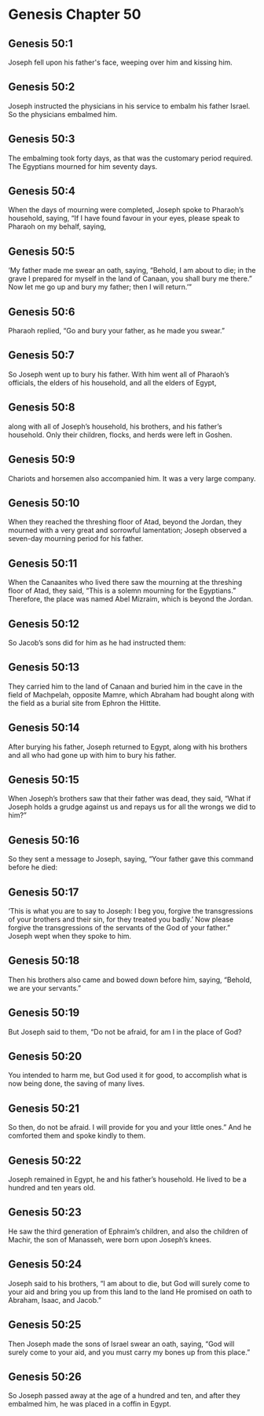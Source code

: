# Genesis Chapter 50

## Genesis 50:1
Joseph fell upon his father's face, weeping over him and kissing him.

## Genesis 50:2
Joseph instructed the physicians in his service to embalm his father Israel. So the physicians embalmed him.

## Genesis 50:3
The embalming took forty days, as that was the customary period required. The Egyptians mourned for him seventy days.

## Genesis 50:4
When the days of mourning were completed, Joseph spoke to Pharaoh’s household, saying, “If I have found favour in your eyes, please speak to Pharaoh on my behalf, saying,

## Genesis 50:5
‘My father made me swear an oath, saying, “Behold, I am about to die; in the grave I prepared for myself in the land of Canaan, you shall bury me there.” Now let me go up and bury my father; then I will return.’”

## Genesis 50:6
Pharaoh replied, “Go and bury your father, as he made you swear.”

## Genesis 50:7
So Joseph went up to bury his father. With him went all of Pharaoh’s officials, the elders of his household, and all the elders of Egypt,

## Genesis 50:8
along with all of Joseph’s household, his brothers, and his father’s household. Only their children, flocks, and herds were left in Goshen.

## Genesis 50:9
Chariots and horsemen also accompanied him. It was a very large company.

## Genesis 50:10
When they reached the threshing floor of Atad, beyond the Jordan, they mourned with a very great and sorrowful lamentation; Joseph observed a seven-day mourning period for his father.

## Genesis 50:11
When the Canaanites who lived there saw the mourning at the threshing floor of Atad, they said, “This is a solemn mourning for the Egyptians.” Therefore, the place was named Abel Mizraim, which is beyond the Jordan.

## Genesis 50:12
So Jacob’s sons did for him as he had instructed them:

## Genesis 50:13
They carried him to the land of Canaan and buried him in the cave in the field of Machpelah, opposite Mamre, which Abraham had bought along with the field as a burial site from Ephron the Hittite.

## Genesis 50:14
After burying his father, Joseph returned to Egypt, along with his brothers and all who had gone up with him to bury his father.

## Genesis 50:15
When Joseph’s brothers saw that their father was dead, they said, “What if Joseph holds a grudge against us and repays us for all the wrongs we did to him?”

## Genesis 50:16
So they sent a message to Joseph, saying, “Your father gave this command before he died:

## Genesis 50:17
‘This is what you are to say to Joseph: I beg you, forgive the transgressions of your brothers and their sin, for they treated you badly.’ Now please forgive the transgressions of the servants of the God of your father.” Joseph wept when they spoke to him.

## Genesis 50:18
Then his brothers also came and bowed down before him, saying, “Behold, we are your servants.”

## Genesis 50:19
But Joseph said to them, “Do not be afraid, for am I in the place of God?

## Genesis 50:20
You intended to harm me, but God used it for good, to accomplish what is now being done, the saving of many lives.

## Genesis 50:21
So then, do not be afraid. I will provide for you and your little ones.” And he comforted them and spoke kindly to them.

## Genesis 50:22
Joseph remained in Egypt, he and his father’s household. He lived to be a hundred and ten years old.

## Genesis 50:23
He saw the third generation of Ephraim’s children, and also the children of Machir, the son of Manasseh, were born upon Joseph’s knees.

## Genesis 50:24
Joseph said to his brothers, “I am about to die, but God will surely come to your aid and bring you up from this land to the land He promised on oath to Abraham, Isaac, and Jacob.”

## Genesis 50:25
Then Joseph made the sons of Israel swear an oath, saying, “God will surely come to your aid, and you must carry my bones up from this place.”

## Genesis 50:26
So Joseph passed away at the age of a hundred and ten, and after they embalmed him, he was placed in a coffin in Egypt.
